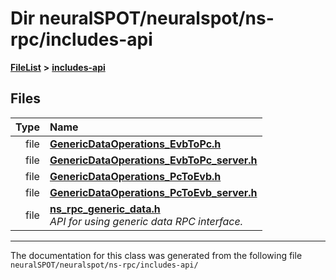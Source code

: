

# Dir neuralSPOT/neuralspot/ns-rpc/includes-api



[**FileList**](files.md) **>** [**includes-api**](dir_2723405b1f2a31e5bda368efdd9e115c.md)












## Files

| Type | Name |
| ---: | :--- |
| file | [**GenericDataOperations\_EvbToPc.h**](_generic_data_operations___evb_to_pc_8h.md) <br> |
| file | [**GenericDataOperations\_EvbToPc\_server.h**](_generic_data_operations___evb_to_pc__server_8h.md) <br> |
| file | [**GenericDataOperations\_PcToEvb.h**](_generic_data_operations___pc_to_evb_8h.md) <br> |
| file | [**GenericDataOperations\_PcToEvb\_server.h**](_generic_data_operations___pc_to_evb__server_8h.md) <br> |
| file | [**ns\_rpc\_generic\_data.h**](ns__rpc__generic__data_8h.md) <br>_API for using generic data RPC interface._  |



























































------------------------------
The documentation for this class was generated from the following file `neuralSPOT/neuralspot/ns-rpc/includes-api/`

